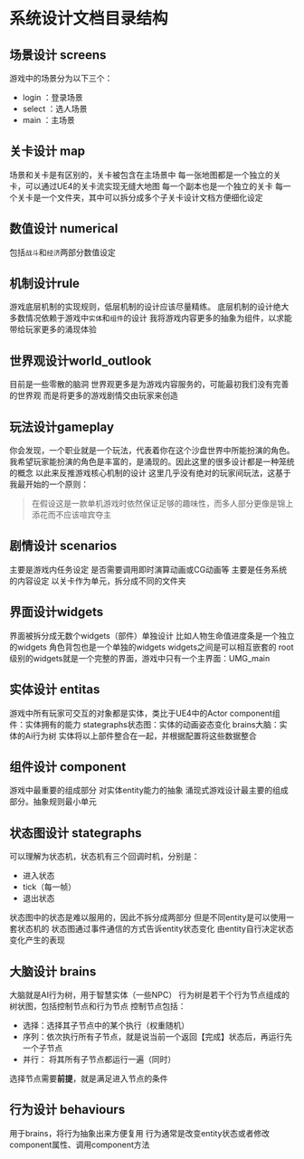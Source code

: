 # 系统设计文档目录结构

## 场景设计 screens

游戏中的场景分为以下三个：

- login     ：登录场景
- select    ：选人场景
- main      ：主场景

## 关卡设计 map

场景和关卡是有区别的，关卡被包含在主场景中
每一张地图都是一个独立的关卡，可以通过UE4的关卡流实现无缝大地图
每一个副本也是一个独立的关卡
每一个关卡是一个文件夹，其中可以拆分成多个子关卡设计文档方便细化设定

## 数值设计 numerical

包括`战斗`和`经济`两部分数值设定

## 机制设计rule

游戏底层机制的实现规则，低层机制的设计应该尽量精练。
底层机制的设计绝大多数情况依赖于游戏中`实体`和`组件`的设计
我将游戏内容更多的抽象为组件，以求能带给玩家更多的涌现体验

## 世界观设计world_outlook

目前是一些零散的脑洞
世界观更多是为游戏内容服务的，可能最初我们没有完善的世界观
而是将更多的游戏剧情交由玩家来创造

## 玩法设计gameplay

你会发现，一个职业就是一个玩法，代表着你在这个沙盘世界中所能扮演的角色。
我希望玩家能扮演的角色是丰富的，是涌现的。因此这里的很多设计都是一种笼统的概念
以此来反推游戏核心机制的设计
这里几乎没有绝对的玩家间玩法，这基于我最开始的一个原则：
> 在假设这是一款单机游戏时依然保证足够的趣味性，而多人部分更像是锦上添花而不应该喧宾夺主

## 剧情设计 scenarios

主要是游戏内任务设定
是否需要调用即时演算动画或CG动画等
主要是任务系统的内容设定
以关卡作为单元，拆分成不同的文件夹

## 界面设计widgets

界面被拆分成无数个widgets（部件）单独设计
比如人物生命值进度条是一个独立的widgets
角色背包也是一个单独的widgets
widgets之间是可以相互嵌套的
root级别的widgets就是一个完整的界面，游戏中只有一个主界面：UMG_main

## 实体设计 entitas

游戏中所有玩家可交互的对象都是实体，类比于UE4中的Actor
component组件：实体拥有的能力
stategraphs状态图：实体的动画姿态变化
brains大脑：实体的Ai行为树
实体将以上部件整合在一起，并根据配置将这些数据整合

## 组件设计 component

游戏中最重要的组成部分
对实体entity能力的抽象
涌现式游戏设计最主要的组成部分。抽象规则最小单元

## 状态图设计 stategraphs

可以理解为状态机，状态机有三个回调时机，分别是：

- 进入状态
- tick（每一帧）
- 退出状态

状态图中的状态是难以服用的，因此不拆分成两部分
但是不同entity是可以使用一套状态机的
状态图通过事件通信的方式告诉entity状态变化
由entity自行决定状态变化产生的表现

## 大脑设计 brains

大脑就是AI行为树，用于智慧实体（一些NPC）
行为树是若干个行为节点组成的树状图，包括控制节点和行为节点
控制节点包括：

- 选择：选择其子节点中的某个执行（权重随机）
- 序列：依次执行所有子节点，就是说当前一个返回【完成】状态后，再运行先一个子节点
- 并行： 将其所有子节点都运行一遍（同时）

选择节点需要**前提**，就是满足进入节点的条件

## 行为设计 behaviours

用于brains，将行为抽象出来方便复用
行为通常是改变entity状态或者修改component属性、调用component方法
